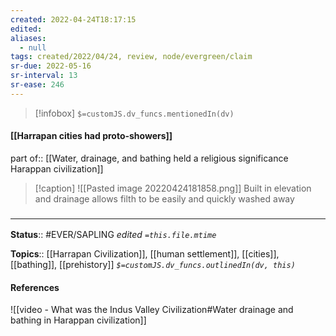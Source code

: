 ```yaml
---
created: 2022-04-24T18:17:15 
edited: 
aliases:
  - null
tags: created/2022/04/24, review, node/evergreen/claim
sr-due: 2022-05-16
sr-interval: 13
sr-ease: 246
---
```

> [!infobox]
`$=customJS.dv_funcs.mentionedIn(dv)`

#### [[Harrapan cities had proto-showers]]

part of:: [[Water, drainage, and bathing held a religious significance Harappan civilization]] 

> [!caption]
> ![[Pasted image 20220424181858.png]]
> Built in elevation and drainage allows filth to be easily and quickly washed away

### <hr class="footnote"/>

**Status**:: #EVER/SAPLING 
*edited `=this.file.mtime`*

**Topics**:: [[Harrapan Civilization]], [[human settlement]], [[cities]], [[bathing]], [[prehistory]]
*`$=customJS.dv_funcs.outlinedIn(dv, this)`*

#### References

![[video - What was the Indus Valley Civilization#Water drainage and bathing in Harappan civilization]]
